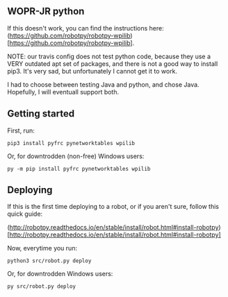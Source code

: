 ## WOPR-JR python

If this doesn't work, you can find the instructions here: (https://github.com/robotpy/robotpy-wpilib)[https://github.com/robotpy/robotpy-wpilib].

NOTE: our travis config does not test python code, because they use a VERY outdated apt set of packages, and there is not a good way to install pip3. It's very sad, but unfortunately I cannot get it to work.

I had to choose between testing Java and python, and chose Java. Hopefully, I will eventuall support both.

## Getting started

First, run:

`pip3 install pyfrc pynetworktables wpilib`

Or, for downtrodden (non-free) Windows users:

`py -m pip install pyfrc pynetworktables wpilib`

## Deploying

If this is the first time deploying to a robot, or if you aren't sure, follow this quick guide:

(http://robotpy.readthedocs.io/en/stable/install/robot.html#install-robotpy)[http://robotpy.readthedocs.io/en/stable/install/robot.html#install-robotpy]

Now, everytime you run:

`python3 src/robot.py deploy`

Or, for downtrodden Windows users:

`py src/robot.py deploy`
